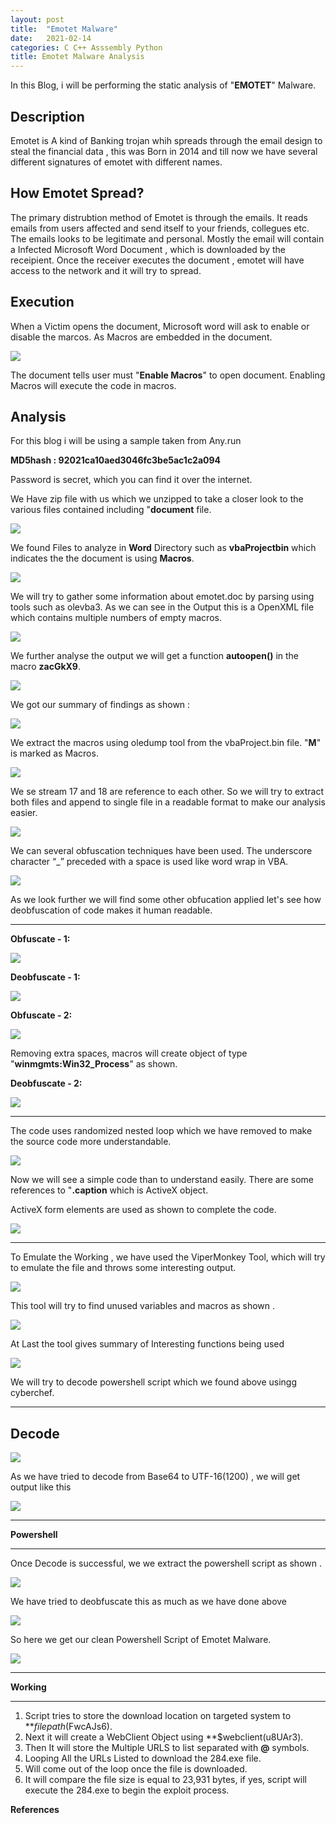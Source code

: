 ```yaml
---
layout: post
title:  "Emotet Malware"
date:   2021-02-14
categories: C C++ Asssembly Python 
title: Emotet Malware Analysis
---
```


In this Blog, i will be performing the static analysis of "**EMOTET**" Malware.

[](#header-1)**Description**
---
Emotet is A kind of Banking trojan whih spreads through the email design to steal the financial data , this was Born in 2014 and till now we have several different signatures of emotet with different names.

[](#header-2)**How Emotet Spread?**
---

The primary distrubtion method of Emotet is through the emails. It reads emails from users affected and send itself to your friends, collegues etc. The emails looks to be legitimate and personal.
Mostly the email will contain a Infected  Microsoft Word Document , which is downloaded by the receipient. 
Once the receiver executes the document , emotet will have access to the network and it will try to spread. 

[](#header-3)**Execution**
---

When a Victim opens the document, Microsoft word will ask to enable or disable the marcos. As Macros are embedded in the document.

![](https://yashomer1994.github.io/yash007.github.io/assets/malware/Emotet/macro.png)

The document tells user must "**Enable Macros**" to open document. Enabling Macros will execute the code in macros.

[](#header-4)**Analysis**
---

For this blog i will be using a sample taken from Any.run 

**MD5hash : 92021ca10aed3046fc3be5ac1c2a094**

Password is secret, which you can find it over the internet.

We Have zip file with us which we unzipped to take a closer look to the various files contained including "**document** file.

![](https://yashomer1994.github.io/yash007.github.io/assets/malware/Emotet/z.png)

We found Files to analyze in **Word** Directory such as **vbaProjectbin** which indicates the the document is using **Macros**.

![](https://yashomer1994.github.io/yash007.github.io/assets/malware/Emotet/file.png)

We will try to gather some information about emotet.doc by parsing using tools such as olevba3.
As we can see in the Output this is a OpenXML file which contains multiple numbers of empty macros.

![](https://yashomer1994.github.io/yash007.github.io/assets/malware/Emotet/parse.png)

 We further analyse the  output we will get  a function **autoopen()** in the macro **zacGkX9**. 

 ![](https://yashomer1994.github.io/yash007.github.io/assets/malware/Emotet/open.png)

 We got our summary of findings as shown :

 ![](https://yashomer1994.github.io/yash007.github.io/assets/malware/Emotet/finding.png)

 We extract the macros using oledump tool from the vbaProject.bin file.
 "**M**" is marked as Macros.

![](https://yashomer1994.github.io/yash007.github.io/assets/malware/Emotet/ex.png)

We se stream 17 and 18 are reference to each other. So we will try to extract both files and append to single file in a readable format to make our analysis easier.

![](https://yashomer1994.github.io/yash007.github.io/assets/malware/Emotet/extract.png)

We can several obfuscation techniques have been used. The underscore character “_” preceded with a space is used like word wrap in VBA.

![](https://yashomer1994.github.io/yash007.github.io/assets/malware/Emotet/resume.png)

As we look further we will find some other obfucation applied let's see how deobfuscation of code makes it human readable.

---
**Obfuscate - 1:**

![](https://yashomer1994.github.io/yash007.github.io/assets/malware/Emotet/deob.png)

**Deobfuscate - 1:**

![](https://yashomer1994.github.io/yash007.github.io/assets/malware/Emotet/ob.png)

**Obfuscate - 2:**

![](https://yashomer1994.github.io/yash007.github.io/assets/malware/Emotet/deob1.png)

Removing extra spaces, macros will create object of type "**winmgmts:Win32_Process**" as shown.

**Deobfuscate - 2:**

![](https://yashomer1994.github.io/yash007.github.io/assets/malware/Emotet/ob1.png)

--- 

The code uses randomized nested loop which we have removed to make the source code more understandable.

![](https://yashomer1994.github.io/yash007.github.io/assets/malware/Emotet/loop.png)

Now we will see a simple code than to understand easily. There are some references to "**.caption** which is ActiveX object. 

ActiveX form elements are used as shown to complete the code.

![](https://yashomer1994.github.io/yash007.github.io/assets/malware/Emotet/cleanup.png)

---

To Emulate the Working , we have used the ViperMonkey Tool, which will try to emulate the file and throws some interesting output.

![](https://yashomer1994.github.io/yash007.github.io/assets/malware/Emotet/emulate.png)

This tool will try to find unused variables and macros as shown .

![](https://yashomer1994.github.io/yash007.github.io/assets/malware/Emotet/e.png)

At Last the tool gives summary of Interesting functions being used 

![](https://yashomer1994.github.io/yash007.github.io/assets/malware/Emotet/actions.png)

We will try to decode powershell script which we found above usingg cyberchef.

---
[](#header-5)**Decode**
---

![](https://yashomer1994.github.io/yash007.github.io/assets/malware/Emotet/cyber.png)

As we have tried to decode from Base64 to UTF-16(1200) , we will get output like this 

![](https://yashomer1994.github.io/yash007.github.io/assets/malware/Emotet/cyber2.png)

--- 
[](#header-5)**Powershell**

---
Once Decode is successful, we we extract the powershell script as shown .

![](https://yashomer1994.github.io/yash007.github.io/assets/malware/Emotet/deco.png)

We have tried to deobfuscate this as much as we have done above

![](https://yashomer1994.github.io/yash007.github.io/assets/malware/Emotet/emo.png)

So here we get our clean Powershell Script of Emotet Malware.

![](https://yashomer1994.github.io/yash007.github.io/assets/malware/Emotet/ps.png)

---
[](#header-5)**Working**

---

1. Script tries to store the download location on targeted system to **$filepath($FwcAJs6).
2. Next it will create a WebClient Object using **$webclient(u8UAr3).
3. Then It will store the Multiple URLS to list separated with **@** symbols. 
4. Looping All the URLs Listed to download the 284.exe file. 
5. Will come out of the loop once the file is downloaded. 
6. It will compare the file size is equal to 23,931 bytes, if yes, script will execute the 284.exe to begin the exploit process.

[](#header-6)**References**

[]({https://www.picussecurity.com/resource/blog/emotet-technical-analysis-part-1-reveal-the-evil-code?hs_amp=true})



 